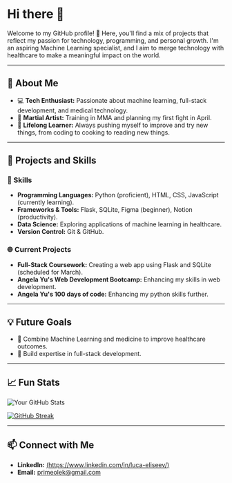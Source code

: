 # Hi there 👋

Welcome to my GitHub profile! 🚀 Here, you'll find a mix of projects that reflect my passion for technology, programming, and personal growth. I'm an aspiring Machine Learning specialist, and I aim to merge technology with healthcare to make a meaningful impact on the world.

---

## 🧠 About Me
- 💻 **Tech Enthusiast:** Passionate about machine learning, full-stack development, and medical technology.
- 🥋 **Martial Artist:** Training in MMA and planning my first fight in April.
- 🧘 **Lifelong Learner:** Always pushing myself to improve and try new things, from coding to cooking to reading new things.

---

## 🌟 Projects and Skills

### 🔨 Skills
- **Programming Languages:** Python (proficient), HTML, CSS, JavaScript (currently learning).
- **Frameworks & Tools:** Flask, SQLite, Figma (beginner), Notion (productivity).
- **Data Science:** Exploring applications of machine learning in healthcare.
- **Version Control:** Git & GitHub.

### 🌐 Current Projects
- **Full-Stack Coursework:** Creating a web app using Flask and SQLite (scheduled for March).
- **Angela Yu's Web Development Bootcamp:** Enhancing my skills in web development.
- **Angela Yu's 100 days of code:** Enhancing my python skills further.

---

## 💡 Future Goals
- 💉 Combine Machine Learning and medicine to improve healthcare outcomes.
- 🌱 Build expertise in full-stack development.

---

## 📈 Fun Stats

![Your GitHub Stats](https://github-readme-stats.vercel.app/api?username=PrimeOleg&show_icons=true&theme=radical)

[![GitHub Streak](https://streak-stats.demolab.com/?user=PrimeOleg)](https://git.io/streak-stats)

---

## 📫 Connect with Me
- **LinkedIn:** [(https://www.linkedin.com/in/luca-eliseev/)](https://www.linkedin.com/in/luca-eliseev/)
- **Email:** primeolek@gmail.com
